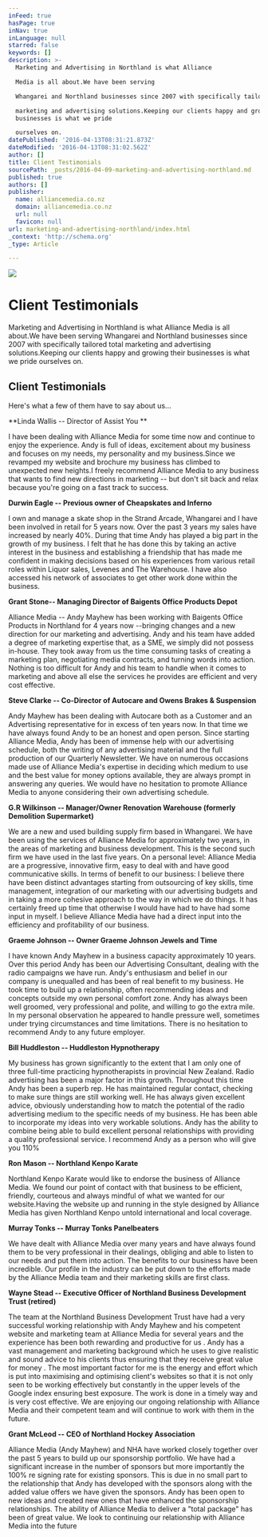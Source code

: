 ```yaml
---
inFeed: true
hasPage: true
inNav: true
inLanguage: null
starred: false
keywords: []
description: >-
  Marketing and Advertising in Northland is what Alliance

  Media is all about.We have been serving

  Whangarei and Northland businesses since 2007 with specifically tailored total

  marketing and advertising solutions.Keeping our clients happy and growing their
  businesses is what we pride

  ourselves on.
datePublished: '2016-04-13T08:31:21.873Z'
dateModified: '2016-04-13T08:31:02.562Z'
author: []
title: Client Testimonials
sourcePath: _posts/2016-04-09-marketing-and-advertising-northland.md
published: true
authors: []
publisher:
  name: alliancemedia.co.nz
  domain: alliancemedia.co.nz
  url: null
  favicon: null
url: marketing-and-advertising-northland/index.html
_context: 'http://schema.org'
_type: Article

---
```

![](https://the-grid-user-content.s3-us-west-2.amazonaws.com/08c87adb-9b65-499d-8373-fd5b72e6a072.jpg)

# Client Testimonials

Marketing and Advertising in Northland is what Alliance
Media is all about.We have been serving
Whangarei and Northland businesses since 2007 with specifically tailored total
marketing and advertising solutions.Keeping our clients happy and growing their businesses is what we pride
ourselves on.

## Client Testimonials

Here's what a few of them have to say about us...

**Linda Wallis -- Director of Assist You
**

I have been dealing with Alliance Media for some time now
and continue to enjoy the experience. Andy is full of ideas, excitement about
my business and focuses on my needs, my personality and my business.Since we revamped my website and brochure my
business has climbed to unexpected new heights.I freely recommend Alliance Media to any business that wants to find new
directions in marketing -- but don't sit back and relax because you're going on
a fast track to success.

**Durwin Eagle -- Previous owner of Cheapskates and Inferno**

I own and manage a skate shop in the Strand Arcade,
Whangarei and I have been involved in retail for 5 years now. Over the past 3
years my sales have increased by nearly 40%. During that time Andy has played a
big part in the growth of my business. I felt that he has done this by taking
an active interest in the business and establishing a friendship that has made
me confident in making decisions based on his experiences from various retail
roles within Liquor sales, Levenes and The Warehouse. I have also accessed his
network of associates to get other work done within the business.

**Grant Stone-- Managing Director of Baigents Office Products
Depot**

Alliance Media -- Andy Mayhew has been working with Baigents
Office Products in Northland for 4 years now --bringing changes and a new direction for our marketing and advertising.
Andy and his team have added a degree of marketing expertise that, as a SME, we
simply did not possess in-house. They took away from us the time consuming tasks
of creating a marketing plan, negotiating media contracts, and turning words
into action. Nothing is too difficult for Andy and his team to handle when it
comes to marketing and above all else the services he provides are efficient
and very cost effective.

**Steve Clarke -- Co-Director of Autocare and Owens Brakes
& Suspension**

Andy Mayhew has been dealing with Autocare both as a
Customer and an Advertising representative for in excess of ten years now. In
that time we have always found Andy to be an honest and open person. Since
starting Alliance Media, Andy has been of immense help with our advertising
schedule, both the writing of any advertising material and the full production
of our Quarterly Newsletter. We have on numerous occasions made use of Alliance
Media's expertise in deciding which medium to use and the best value for money
options available, they are always prompt in answering any queries. We would
have no hesitation to promote Alliance Media to anyone considering their own
advertising schedule.

**G.R Wilkinson -- Manager/Owner Renovation Warehouse (formerly
Demolition Supermarket)**

We are a new and used building supply firm based in
Whangarei. We have been using the services of Alliance Media for approximately
two years, in the areas of marketing and business development. This is the
second such firm we have used in the last five years. On a personal level:
Alliance Media are a progressive, innovative firm, easy to deal with and have
good communicative skills. In terms of benefit to our business: I believe there
have been distinct advantages starting from outsourcing of key skills, time
management, integration of our marketing with our advertising budgets and in
taking a more cohesive approach to the way in which we do things. It has
certainly freed up time that otherwise I would have had to have had some input
in myself. I believe Alliance Media have had a direct input into the efficiency
and profitability of our business.

**Graeme Johnson -- Owner Graeme Johnson Jewels and Time**

I have known Andy Mayhew in a business capacity
approximately 10 years. Over this period Andy has been our Advertising
Consultant, dealing with the radio campaigns we have run. Andy's enthusiasm and
belief in our company is unequalled and has been of real benefit to my
business. He took time to build up a relationship, often recommending ideas and
concepts outside my own personal comfort zone. Andy has always been well
groomed, very professional and polite, and willing to go the extra mile. In my
personal observation he appeared to handle pressure well, sometimes under
trying circumstances and time limitations. There is no hesitation to recommend
Andy to any future employer.

**Bill Huddleston -- Huddleston Hypnotherapy**

My business has grown significantly to the extent that I am
only one of three full-time practicing hypnotherapists in provincial New
Zealand. Radio advertising has been a major factor in this growth. Throughout
this time Andy has been a superb rep. He has maintained regular contact,
checking to make sure things are still working well. He has always given
excellent advice, obviously understanding how to match the potential of the
radio advertising medium to the specific needs of my business. He has been able
to incorporate my ideas into very workable solutions. Andy has the ability to
combine being able to build excellent personal relationships with providing a
quality professional service. I recommend Andy as a person who will give you
110%

**Ron Mason -- Northland Kenpo Karate**

Northland Kenpo Karate would like to endorse the business of
Alliance Media. We found our point of contact with that business to be
efficient, friendly, courteous and always mindful of what we wanted for our
website.Having the website up and
running in the style designed by Alliance Media has given Northland Kenpo
untold international and local coverage.

**Murray Tonks -- Murray Tonks Panelbeaters**

We have dealt with Alliance Media over many years and have
always found them to be very professional in their dealings, obliging and able
to listen to our needs and put them into action. The benefits to our business
have been incredible. Our profile in the industry can be put down to the
efforts made by the Alliance Media team and their marketing skills are first
class.

**Wayne Stead -- Executive Officer of Northland Business
Development Trust (retired)**

The team at the Northland Business Development Trust have
had a very successful working relationship with Andy Mayhew and his competent
website and marketing team at Alliance Media for several years and the
experience has been both rewarding and productive for us . Andy has a vast
management and marketing background which he uses to give realistic and sound
advice to his clients thus ensuring that they receive great value for money .
The most important factor for me is the energy and effort which is put into
maximising and optimising client's websites so that it is not only seen to be
working effectively but constantly in the upper levels of the Google index
ensuring best exposure. The work is done in a timely way and is very cost
effective. We are enjoying our ongoing relationship with Alliance Media and their
competent team and will continue to work with them in the future.

**Grant McLeod -- CEO of Northland Hockey Association**

Alliance Media (Andy Mayhew) and NHA have worked closely
together over the past 5 years to build up our sponsorship portfolio. We have
had a significant increase in the number of sponsors but more importantly the
100% re signing rate for existing sponsors. This is due in no small part to the
relationship that Andy has developed with the sponsors along with the added
value offers we have given the sponsors. Andy has been open to new ideas and
created new ones that have enhanced the sponsorship relationships. The ability
of Alliance Media to deliver a "total package" has been of great value. We look
to continuing our relationship with Alliance Media into the future